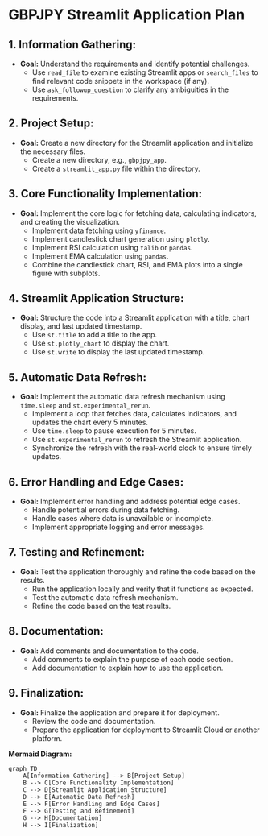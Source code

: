 # GBPJPY Streamlit Application Plan

## 1. Information Gathering:

*   **Goal:** Understand the requirements and identify potential challenges.
    *   Use `read_file` to examine existing Streamlit apps or `search_files` to find relevant code snippets in the workspace (if any).
    *   Use `ask_followup_question` to clarify any ambiguities in the requirements.

## 2. Project Setup:

*   **Goal:** Create a new directory for the Streamlit application and initialize the necessary files.
    *   Create a new directory, e.g., `gbpjpy_app`.
    *   Create a `streamlit_app.py` file within the directory.

## 3. Core Functionality Implementation:

*   **Goal:** Implement the core logic for fetching data, calculating indicators, and creating the visualization.
    *   Implement data fetching using `yfinance`.
    *   Implement candlestick chart generation using `plotly`.
    *   Implement RSI calculation using `talib` or `pandas`.
    *   Implement EMA calculation using `pandas`.
    *   Combine the candlestick chart, RSI, and EMA plots into a single figure with subplots.

## 4. Streamlit Application Structure:

*   **Goal:** Structure the code into a Streamlit application with a title, chart display, and last updated timestamp.
    *   Use `st.title` to add a title to the app.
    *   Use `st.plotly_chart` to display the chart.
    *   Use `st.write` to display the last updated timestamp.

## 5. Automatic Data Refresh:

*   **Goal:** Implement the automatic data refresh mechanism using `time.sleep` and `st.experimental_rerun`.
    *   Implement a loop that fetches data, calculates indicators, and updates the chart every 5 minutes.
    *   Use `time.sleep` to pause execution for 5 minutes.
    *   Use `st.experimental_rerun` to refresh the Streamlit application.
    *   Synchronize the refresh with the real-world clock to ensure timely updates.

## 6. Error Handling and Edge Cases:

*   **Goal:** Implement error handling and address potential edge cases.
    *   Handle potential errors during data fetching.
    *   Handle cases where data is unavailable or incomplete.
    *   Implement appropriate logging and error messages.

## 7. Testing and Refinement:

*   **Goal:** Test the application thoroughly and refine the code based on the results.
    *   Run the application locally and verify that it functions as expected.
    *   Test the automatic data refresh mechanism.
    *   Refine the code based on the test results.

## 8. Documentation:

*   **Goal:** Add comments and documentation to the code.
    *   Add comments to explain the purpose of each code section.
    *   Add documentation to explain how to use the application.

## 9. Finalization:

*   **Goal:** Finalize the application and prepare it for deployment.
    *   Review the code and documentation.
    *   Prepare the application for deployment to Streamlit Cloud or another platform.

**Mermaid Diagram:**

```mermaid
graph TD
    A[Information Gathering] --> B[Project Setup]
    B --> C[Core Functionality Implementation]
    C --> D[Streamlit Application Structure]
    D --> E[Automatic Data Refresh]
    E --> F[Error Handling and Edge Cases]
    F --> G[Testing and Refinement]
    G --> H[Documentation]
    H --> I[Finalization]